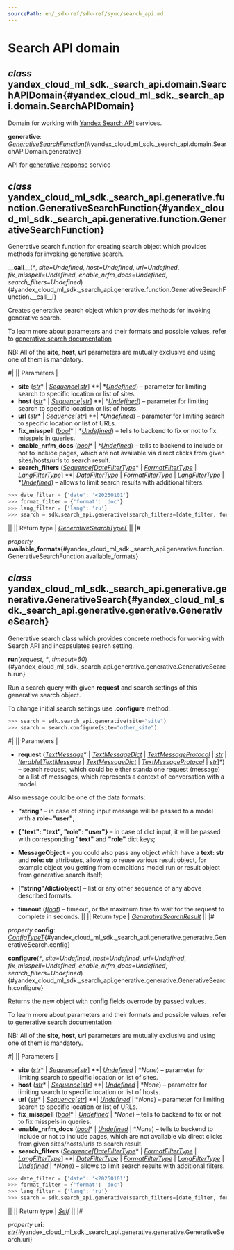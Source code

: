 ```yaml
---
sourcePath: en/_sdk-ref/sdk-ref/sync/search_api.md
---
```

# Search API domain

## *class* yandex\_cloud\_ml\_sdk.\_search\_api.domain.**SearchAPIDomain**{#yandex_cloud_ml_sdk._search_api.domain.SearchAPIDomain}

Domain for working with [Yandex Search API](https://yandex.cloud/docs/search-api) services.

**generative**\: *[GenerativeSearchFunction](#yandex_cloud_ml_sdk._search_api.generative.function.GenerativeSearchFunction)*{#yandex_cloud_ml_sdk._search_api.domain.SearchAPIDomain.generative}

API for [generative response](https://yandex.cloud/docs/search-api/concepts/generative-response) service

## *class* yandex\_cloud\_ml\_sdk.\_search\_api.generative.function.**GenerativeSearchFunction**{#yandex_cloud_ml_sdk._search_api.generative.function.GenerativeSearchFunction}

Generative search function for creating search object which provides methods for invoking generative search.

**\_\_call\_\_**(*<span title="Keyword-only parameters separator (PEP 3102)">\*</span>*, *site=Undefined*, *host=Undefined*, *url=Undefined*, *fix\_misspell=Undefined*, *enable\_nrfm\_docs=Undefined*, *search\_filters=Undefined*){#yandex_cloud_ml_sdk._search_api.generative.function.GenerativeSearchFunction.__call__i}

Creates generative search object which provides methods for invoking generative search.

To learn more about parameters and their formats and possible values, refer to [generative search documentation](https://yandex.cloud/docs/search-api/concepts/generative-response#body)

NB: All of the **site**, **host**, **url** parameters are mutually exclusive and using one of them is mandatory.

#|
|| Parameters | 

- **site** ([*str*](https://docs.python.org/3/library/stdtypes.html#str)* \| *[*Sequence*](https://docs.python.org/3/library/collections.abc.html#collections.abc.Sequence)*[*[*str*](https://docs.python.org/3/library/stdtypes.html#str)*] **\| *[*Undefined*](../types/other.md#yandex_cloud_ml_sdk._types.misc.Undefined)) – parameter for limiting search to specific location or list of sites.
- **host** ([*str*](https://docs.python.org/3/library/stdtypes.html#str)* \| *[*Sequence*](https://docs.python.org/3/library/collections.abc.html#collections.abc.Sequence)*[*[*str*](https://docs.python.org/3/library/stdtypes.html#str)*] **\| *[*Undefined*](../types/other.md#yandex_cloud_ml_sdk._types.misc.Undefined)) – parameter for limiting search to specific location or list of hosts.
- **url** ([*str*](https://docs.python.org/3/library/stdtypes.html#str)* \| *[*Sequence*](https://docs.python.org/3/library/collections.abc.html#collections.abc.Sequence)*[*[*str*](https://docs.python.org/3/library/stdtypes.html#str)*] **\| *[*Undefined*](../types/other.md#yandex_cloud_ml_sdk._types.misc.Undefined)) – parameter for limiting search to specific location or list of URLs.
- **fix\_misspell** ([*bool*](https://docs.python.org/3/library/functions.html#bool)* \| *[*Undefined*](../types/other.md#yandex_cloud_ml_sdk._types.misc.Undefined)) – tells to backend to fix or not to fix misspels in queries.
- **enable\_nrfm\_docs** ([*bool*](https://docs.python.org/3/library/functions.html#bool)* \| *[*Undefined*](../types/other.md#yandex_cloud_ml_sdk._types.misc.Undefined)) – tells to backend to include or not to include pages, which are not available via direct clicks from given sites/hosts/urls to search result.
- **search\_filters** ([*Sequence*](https://docs.python.org/3/library/collections.abc.html#collections.abc.Sequence)*[*[*DateFilterType*](../types/search_api.md#yandex_cloud_ml_sdk._search_api.generative.config.DateFilterType)* \| *[*FormatFilterType*](../types/search_api.md#yandex_cloud_ml_sdk._search_api.generative.config.FormatFilterType)* \| *[*LangFilterType*](../types/search_api.md#yandex_cloud_ml_sdk._search_api.generative.config.LangFilterType)*] **\| *[*DateFilterType*](../types/search_api.md#yandex_cloud_ml_sdk._search_api.generative.config.DateFilterType)* \| *[*FormatFilterType*](../types/search_api.md#yandex_cloud_ml_sdk._search_api.generative.config.FormatFilterType)* \| *[*LangFilterType*](../types/search_api.md#yandex_cloud_ml_sdk._search_api.generative.config.LangFilterType)* \| *[*Undefined*](../types/other.md#yandex_cloud_ml_sdk._types.misc.Undefined)) – allows to limit search results with additional filters.
```python
>>> date_filter = {'date': '<20250101'}
>>> format_filter = {'format': 'doc'}
>>> lang_filter = {'lang': 'ru'}
>>> search = sdk.search_api.generative(search_filters=[date_filter, format_filter, lang_filter])
```
 ||
|| Return type | [*GenerativeSearchTypeT*](../types/other.md#yandex_cloud_ml_sdk._search_api.generative.generative.GenerativeSearchTypeT) ||
|#

*property* **available\_formats**{#yandex_cloud_ml_sdk._search_api.generative.function.GenerativeSearchFunction.available_formats}

## *class* yandex\_cloud\_ml\_sdk.\_search\_api.generative.generative.**GenerativeSearch**{#yandex_cloud_ml_sdk._search_api.generative.generative.GenerativeSearch}

Generative search class which provides concrete methods for working with Search API and incapsulates search setting.

**run**(*request*, *<span title="Keyword-only parameters separator (PEP 3102)">\*</span>*, *timeout=60*){#yandex_cloud_ml_sdk._search_api.generative.generative.GenerativeSearch.run}

Run a search query with given **request** and search settings of this generative search object.

To change initial search settings use **.configure** method:

```python
>>> search = sdk.search_api.generative(site="site")
>>> search = search.configure(site="other_site")
```

#|
|| Parameters | 

- **request** ([*TextMessage*](../types/message.md#yandex_cloud_ml_sdk._types.message.TextMessage)* \| *[*TextMessageDict*](../types/message.md#yandex_cloud_ml_sdk._types.message.TextMessageDict)* \| *[*TextMessageProtocol*](../types/message.md#yandex_cloud_ml_sdk._types.message.TextMessageProtocol)* \| *[*str*](https://docs.python.org/3/library/stdtypes.html#str)* \| *[*Iterable*](https://docs.python.org/3/library/collections.abc.html#collections.abc.Iterable)*[*[*TextMessage*](../types/message.md#yandex_cloud_ml_sdk._types.message.TextMessage)* \| *[*TextMessageDict*](../types/message.md#yandex_cloud_ml_sdk._types.message.TextMessageDict)* \| *[*TextMessageProtocol*](../types/message.md#yandex_cloud_ml_sdk._types.message.TextMessageProtocol)* \| *[*str*](https://docs.python.org/3/library/stdtypes.html#str)*]*) – search request, which could be either standalone request (message) or a list of messages, which represents a context of conversation with a model.

Also message could be one of the data formats:
- **"string"** – in case of string input message will be passed to a model with a **role="user"**;
- **{"text": "text", "role": "user"}** – in case of dict input, it will be passed with corresponding **"text"** and **"role"** dict keys;
- **MessageObject** – you could also pass any object which have a **text: str** and **role: str** attributes, allowing to reuse various result object, for example object you getting from compltions model run or result object from generative search itself;
- **["string"/dict/object]** – list or any other sequence of any above described formats.

- **timeout** ([*float*](https://docs.python.org/3/library/functions.html#float)) – timeout, or the maximum time to wait for the request to complete in seconds. ||
|| Return type | [*GenerativeSearchResult*](../types/search_api.md#yandex_cloud_ml_sdk._search_api.generative.result.GenerativeSearchResult) ||
|#

*property* **config**\: *[ConfigTypeT](../types/other.md#yandex_cloud_ml_sdk._types.model.ConfigTypeT)*{#yandex_cloud_ml_sdk._search_api.generative.generative.GenerativeSearch.config}

**configure**(*<span title="Keyword-only parameters separator (PEP 3102)">\*</span>*, *site=Undefined*, *host=Undefined*, *url=Undefined*, *fix\_misspell=Undefined*, *enable\_nrfm\_docs=Undefined*, *search\_filters=Undefined*){#yandex_cloud_ml_sdk._search_api.generative.generative.GenerativeSearch.configure}

Returns the new object with config fields overrode by passed values.

To learn more about parameters and their formats and possible values, refer to [generative search documentation](https://yandex.cloud/docs/search-api/concepts/generative-response#body)

NB: All of the **site**, **host**, **url** parameters are mutually exclusive and using one of them is mandatory.

#|
|| Parameters | 

- **site** ([*str*](https://docs.python.org/3/library/stdtypes.html#str)* \| *[*Sequence*](https://docs.python.org/3/library/collections.abc.html#collections.abc.Sequence)*[*[*str*](https://docs.python.org/3/library/stdtypes.html#str)*] **\| *[*Undefined*](../types/other.md#yandex_cloud_ml_sdk._types.misc.Undefined)* \| **None*) – parameter for limiting search to specific location or list of sites.
- **host** ([*str*](https://docs.python.org/3/library/stdtypes.html#str)* \| *[*Sequence*](https://docs.python.org/3/library/collections.abc.html#collections.abc.Sequence)*[*[*str*](https://docs.python.org/3/library/stdtypes.html#str)*] **\| *[*Undefined*](../types/other.md#yandex_cloud_ml_sdk._types.misc.Undefined)* \| **None*) – parameter for limiting search to specific location or list of hosts.
- **url** ([*str*](https://docs.python.org/3/library/stdtypes.html#str)* \| *[*Sequence*](https://docs.python.org/3/library/collections.abc.html#collections.abc.Sequence)*[*[*str*](https://docs.python.org/3/library/stdtypes.html#str)*] **\| *[*Undefined*](../types/other.md#yandex_cloud_ml_sdk._types.misc.Undefined)* \| **None*) – parameter for limiting search to specific location or list of URLs.
- **fix\_misspell** ([*bool*](https://docs.python.org/3/library/functions.html#bool)* \| *[*Undefined*](../types/other.md#yandex_cloud_ml_sdk._types.misc.Undefined)* \| **None*) – tells to backend to fix or not to fix misspels in queries.
- **enable\_nrfm\_docs** ([*bool*](https://docs.python.org/3/library/functions.html#bool)* \| *[*Undefined*](../types/other.md#yandex_cloud_ml_sdk._types.misc.Undefined)* \| **None*) – tells to backend to include or not to include pages, which are not available via direct clicks from given sites/hosts/urls to search result.
- **search\_filters** ([*Sequence*](https://docs.python.org/3/library/collections.abc.html#collections.abc.Sequence)*[*[*DateFilterType*](../types/search_api.md#yandex_cloud_ml_sdk._search_api.generative.config.DateFilterType)* \| *[*FormatFilterType*](../types/search_api.md#yandex_cloud_ml_sdk._search_api.generative.config.FormatFilterType)* \| *[*LangFilterType*](../types/search_api.md#yandex_cloud_ml_sdk._search_api.generative.config.LangFilterType)*] **\| *[*DateFilterType*](../types/search_api.md#yandex_cloud_ml_sdk._search_api.generative.config.DateFilterType)* \| *[*FormatFilterType*](../types/search_api.md#yandex_cloud_ml_sdk._search_api.generative.config.FormatFilterType)* \| *[*LangFilterType*](../types/search_api.md#yandex_cloud_ml_sdk._search_api.generative.config.LangFilterType)* \| *[*Undefined*](../types/other.md#yandex_cloud_ml_sdk._types.misc.Undefined)* \| **None*) – allows to limit search results with additional filters.
```python
>>> date_filter = {'date': '<20250101'}
>>> format_filter = {'format': 'doc'}
>>> lang_filter = {'lang': 'ru'}
>>> search = sdk.search_api.generative(search_filters=[date_filter, format_filter, lang_filter])
```
 ||
|| Return type | [*Self*](https://docs.python.org/3/library/typing.html#typing.Self) ||
|#

*property* **uri**\: *[str](https://docs.python.org/3/library/stdtypes.html#str)*{#yandex_cloud_ml_sdk._search_api.generative.generative.GenerativeSearch.uri}